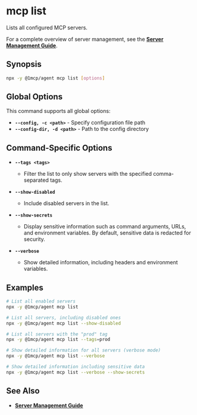 # mcp list

Lists all configured MCP servers.

For a complete overview of server management, see the **[Server Management Guide](../../guide/essentials/server-management)**.

## Synopsis

```bash
npx -y @1mcp/agent mcp list [options]
```

## Global Options

This command supports all global options:

- **`--config, -c <path>`** - Specify configuration file path
- **`--config-dir, -d <path>`** - Path to the config directory

## Command-Specific Options

- **`--tags <tags>`**
  - Filter the list to only show servers with the specified comma-separated tags.

- **`--show-disabled`**
  - Include disabled servers in the list.

- **`--show-secrets`**
  - Display sensitive information such as command arguments, URLs, and environment variables. By default, sensitive data is redacted for security.

- **`--verbose`**
  - Show detailed information, including headers and environment variables.

## Examples

```bash
# List all enabled servers
npx -y @1mcp/agent mcp list

# List all servers, including disabled ones
npx -y @1mcp/agent mcp list --show-disabled

# List all servers with the "prod" tag
npx -y @1mcp/agent mcp list --tags=prod

# Show detailed information for all servers (verbose mode)
npx -y @1mcp/agent mcp list --verbose

# Show detailed information including sensitive data
npx -y @1mcp/agent mcp list --verbose --show-secrets
```

## See Also

- **[Server Management Guide](../../guide/essentials/server-management)**
